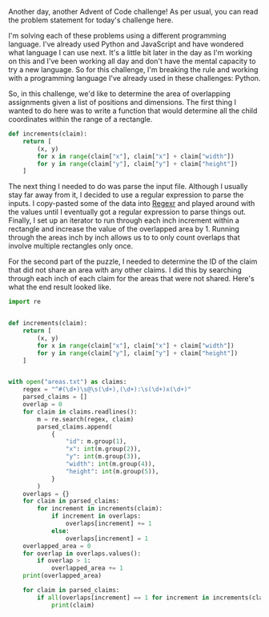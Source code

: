 Another day, another Advent of Code challenge! As per usual, you can read the problem statement for today's challenge here.

I'm solving each of these problems using a different programming language. I've already used Python and JavaScript and have wondered what language I can use next. It's a little bit later in the day as I'm working on this and I've been working all day and don't have the mental capacity to try a new language. So for this challenge, I'm breaking the rule and working with a programming language I've already used in these challenges: Python.

So, in this challenge, we'd like to determine the area of overlapping assignments given a list of positions and dimensions. The first thing I wanted to do here was to write a function that would determine all the child coordinates within the range of a rectangle.

```python
def increments(claim):
    return [
        (x, y)
        for x in range(claim["x"], claim["x"] + claim["width"])
        for y in range(claim["y"], claim["y"] + claim["height"])
    ]
```

The next thing I needed to do was parse the input file. Although I usually stay far away from it, I decided to use a regular expression to parse the inputs. I copy-pasted some of the data into [Regexr](https://regexr.com) and played around with the values until I eventually got a regular expression to parse things out. Finally, I set up an iterator to run through each inch increment within a rectangle and increase the value of the overlapped area by 1. Running through the areas inch by inch allows us to to only count overlaps that involve multiple rectangles only once.

For the second part of the puzzle, I needed to determine the ID of the claim that did not share an area with any other claims. I did this by searching through each inch of each claim for the areas that were not shared. Here's what the end result looked like.

```python
import re


def increments(claim):
    return [
        (x, y)
        for x in range(claim["x"], claim["x"] + claim["width"])
        for y in range(claim["y"], claim["y"] + claim["height"])
    ]


with open("areas.txt") as claims:
    regex = "^#(\d+)\s@\s(\d+),(\d+):\s(\d+)x(\d+)"
    parsed_claims = []
    overlap = 0
    for claim in claims.readlines():
        m = re.search(regex, claim)
        parsed_claims.append(
            {
                "id": m.group(1),
                "x": int(m.group(2)),
                "y": int(m.group(3)),
                "width": int(m.group(4)),
                "height": int(m.group(5)),
            }
        )
    overlaps = {}
    for claim in parsed_claims:
        for increment in increments(claim):
            if increment in overlaps:
                overlaps[increment] += 1
            else:
                overlaps[increment] = 1
    overlapped_area = 0
    for overlap in overlaps.values():
        if overlap > 1:
            overlapped_area += 1
    print(overlapped_area)

    for claim in parsed_claims:
        if all(overlaps[increment] == 1 for increment in increments(claim)):
            print(claim)
```

